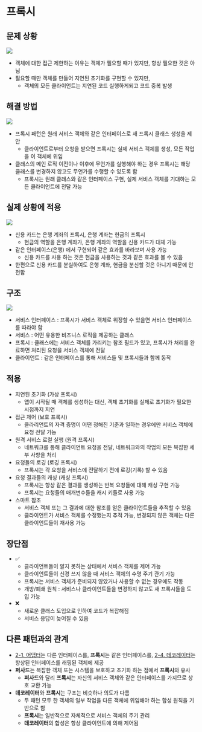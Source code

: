 # 프록시
## 문제 상황
![](https://refactoring.guru/images/patterns/diagrams/proxy/problem-ko.png?id=ab75180b50cdbd12af4a718a3b7e9c2f)
- 객체에 대한 접근 제한하는 이유는 객체가 필요할 때가 있지만, 항상 필요한 것은 아님
- 필요할 때만 객체를 만들어 지연된 초기화를 구현할 수 있지만,
	- 객체의 모든 클라이언트는 지연된 코드 실행하게되고 코드 중복 발생

## 해결 방법
![](https://refactoring.guru/images/patterns/diagrams/proxy/solution-ko.png?id=1c4cfc760f804ebf75f97a967fa2e562)
- 프록시 패턴은 원래 서비스 객체와 같은 인터페이스로 새 프록시 클래스 생성을 제안
	- 클라이언트로부터 요청을 받으면 프록시는 실제 서비스 객체를 생성, 모든 작업을 이 객체에 위임
- 클래스의 메인 로직 이전이나 이후에 무언가를 실행해야 하는 경우 프록시는 해당 클래스를 변경하지 않고도 무언가를 수행할 수 있도록 함
	- 프록시는 원래 클래스와 같은 인터페이스 구현, 실제 서비스 객체를 기대하는 모든 클라이언트에 전달 가능

## 실제 상황에 적용
![](https://refactoring.guru/images/patterns/diagrams/proxy/live-example.png?id=a268c57fdaf073ee81cf4dfc7239eae2)
- 신용 카드는 은행 계좌의 프록시, 은행 계좌는 현금의 프록시
	- 현금의 역할을 은행 계좌가, 은행 계좌의 역할을 신용 카드가 대체 가능
- 같은 인터페이스(은행) 에서 구현되어 같은 효과를 바라보며 사용 가능
	- 신용 카드를 사용 하는 것은 현금을 사용하는 것과 같은 효과를 볼 수 있음
- 한편으로 신용 카드를 분실하여도 은행 계좌, 현금을 분신할 것은 아니기 때문에 안전함

## 구조
![](https://refactoring.guru/images/patterns/diagrams/proxy/structure.png?id=f2478a82a84e1a1e512a8414bf1abd1c)
- 서비스 인터페이스 : 프록시가 서비스 객체로 위장할 수 있을면 서비스 인터페이스를 따라야 함
- 서비스 : 어떤 유용한 비즈니스 로직을 제공하는 클래스
- 프록시 : 클래스에는 서비스 객체를 가리키는 참조 필드가 있고, 프록시가 처리를 완료하면 처리된 요청을 서비스 객체에 전달
- 클라이언트 : 같은 인터페이스를 통해 서비스들 및 프록시들과 함께 동작

## 적용
- 지연된 초기화 (가상 프록시)
	- 앱이 시작될 때 객체를 생성하는 대신, 객체 초기화를 실제로 초기화가 필요한 시점까지 지연
- 접근 제어 (보호 프록시)
	- 클라리언트의 자격 증명이 어떤 정해진 기준과 일하는 경우에만 서비스 객체에 요청 전달 가능
- 원격 서비스 로컬 실행 (원격 프록시)
	- 네트워크를 통해 클라이언트 요청을 전달, 네트워크와의 작업의 모든 복잡한 세부 사항을 처리
- 요청들의 로깅 (로깅 프록시)
	- 프록시는 각 요청을 서비스에 전달하기 전에 로깅(기록) 할 수 있음
- 요청 결과들의 캐싱 (캐싱 프록시)
	- 프록시는 항상 같은 결과를 생성하는 반복 요청들에 대해 캐싱 구현 가능
	- 프록시는 요청들의 매개변수들을 캐시 키들로 사용 가능
- 스마트 참조
	- 서비스 객체 또는 그 결과에 대한 참조를 얻은 클라이언트들을 추적할 수 있음
	- 클라이언트가 서비스 객체를 수정했는지 추적 가능, 변경되지 않은 객체는 다른 클라이언트들이 재사용 가능

## 장단점
- ✅
	- 클라이언트들이 알지 못하는 상태에서 서비스 객체를 제어 가능
	- 클라이언트들이 신경 쓰지 않을 때 서비스 객체의 수명 주기 관기 가능
	- 프록시는 서비스 객체가 준비되지 않았거나 사용할 수 없는 경우에도 작동
	- 개방/폐쇄 원칙 : 서비스나 클라이언트들을 변경하지 않고도 새 프록시들을 도입 가능
- ❌
	- 새로운 클래스 도입으로 인하여 코드가 복잡해짐
	- 서비스 응답이 늦어질 수 있음

## 다른 패턴과의 관계
- [2-1. 어댑터](2-1.%20어댑터.md)는 다른 인터페이스를, **프록시**는 같은 인터페이스를, [2-4. 데코레이터](2-4.%20데코레이터.md)는 향상된 인터페이스를 래핑된 객체에 제공
- **퍼사드**는 복잡한 객체 또는 시스템을 보호하고 초기화 하는 점에서 **프록시**와 유사
	- **퍼사드**와 달리 **프록시**는 자신의 서비스 객체와 같은 인터페이스를 가지므로 상호 교환 가능
- **데코레이터**와 **프록시**는 구조는 비슷하나 의도가 다름
	- 두 패턴 모두 한 객체의 일부 작업을 다른 객체에 위임해야 하는 합성 원칙을 기반으로 함
	- **프록시**는 일반적으로 자체적으로 서비스 객체의 주기 관리
	- **데코레이터**의 합성은 항상 클라이언트에 의해 제어됨